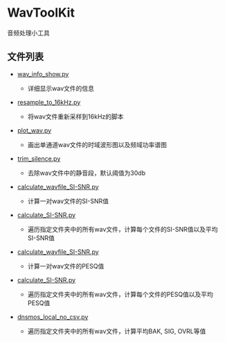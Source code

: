 # WavToolKit
音频处理小工具

## 文件列表

- [wav_info_show.py](./wav_info_show.py)
    - 详细显示wav文件的信息

- [resample_to_16kHz.py](./resample_to_16kHz.py) 
    - 将wav文件重新采样到16kHz的脚本

- [plot_wav.py](./plot_wav.py)
    - 画出单通道wav文件的时域波形图以及频域功率谱图

- [trim_silence.py](./trim_silence.py)
    - 去除wav文件中的静音段，默认阈值为30db

- [calculate_wavfile_SI-SNR.py](./calculate_wavfile_SI-SNR.py)
    - 计算一对wav文件的SI-SNR值

- [calculate_SI-SNR.py](./calculate_SI-SNR.py)
    - 遍历指定文件夹中的所有wav文件，计算每个文件的SI-SNR值以及平均SI-SNR值

- [calculate_wavfile_SI-SNR.py](./calculate_wavfile_PESQ.py)
    - 计算一对wav文件的PESQ值

- [calculate_SI-SNR.py](./calculate_PESQ.py)
    - 遍历指定文件夹中的所有wav文件，计算每个文件的PESQ值以及平均PESQ值

- [dnsmos_local_no_csv.py](./dnsmos_local_no_csv.py)
    - 遍历指定文件夹中的所有wav文件，计算平均BAK, SIG, OVRL等值